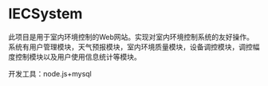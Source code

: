 

# IECSystem

此项目是用于室内环境控制的Web网站。实现对室内环境控制系统的友好操作。系统有用户管理模块，天气预报模块，室内环境质量模块，设备调控模块，调控幅度控制模块以及用户使用信息统计等模块。

开发工具：node.js+mysql

